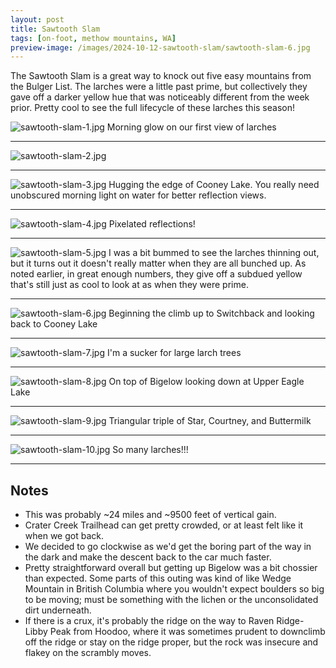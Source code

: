 ```yaml
---
layout: post
title: Sawtooth Slam
tags: [on-foot, methow mountains, WA]
preview-image: /images/2024-10-12-sawtooth-slam/sawtooth-slam-6.jpg
---
```


The Sawtooth Slam is a great way to knock out five easy mountains from the Bulger List.
The larches were a little past prime, but collectively they gave off a darker yellow hue that was noticeably different from the week prior.
Pretty cool to see the full lifecycle of these larches this season!

<!--more-->

![sawtooth-slam-1.jpg](/images/2024-10-12-sawtooth-slam/sawtooth-slam-1.jpg)
Morning glow on our first view of larches

---

![sawtooth-slam-2.jpg](/images/2024-10-12-sawtooth-slam/sawtooth-slam-2.jpg)

---

![sawtooth-slam-3.jpg](/images/2024-10-12-sawtooth-slam/sawtooth-slam-3.jpg)
Hugging the edge of Cooney Lake. You really need unobscured morning light on water for better reflection views.

---

![sawtooth-slam-4.jpg](/images/2024-10-12-sawtooth-slam/sawtooth-slam-4.jpg)
Pixelated reflections!

---

![sawtooth-slam-5.jpg](/images/2024-10-12-sawtooth-slam/sawtooth-slam-5.jpg)
I was a bit bummed to see the larches thinning out, but it turns out it doesn't really matter when they are all bunched up.
As noted earlier, in great enough numbers, they give off a subdued yellow that's still just as cool to look at as when they were prime.

---

![sawtooth-slam-6.jpg](/images/2024-10-12-sawtooth-slam/sawtooth-slam-6.jpg)
Beginning the climb up to Switchback and looking back to Cooney Lake

---

![sawtooth-slam-7.jpg](/images/2024-10-12-sawtooth-slam/sawtooth-slam-7.jpg)
I'm a sucker for large larch trees

---

![sawtooth-slam-8.jpg](/images/2024-10-12-sawtooth-slam/sawtooth-slam-8.jpg)
On top of Bigelow looking down at Upper Eagle Lake

---

![sawtooth-slam-9.jpg](/images/2024-10-12-sawtooth-slam/sawtooth-slam-9.jpg)
Triangular triple of Star, Courtney, and Buttermilk

---

![sawtooth-slam-10.jpg](/images/2024-10-12-sawtooth-slam/sawtooth-slam-10.jpg)
So many larches!!!

---

## Notes
* This was probably ~24 miles and ~9500 feet of vertical gain.
* Crater Creek Trailhead can get pretty crowded, or at least felt like it when we got back.
* We decided to go clockwise as we'd get the boring part of the way in the dark and make the descent back to the car much faster.
* Pretty straightforward overall but getting up Bigelow was a bit chossier than expected. Some parts of this outing was kind of like Wedge Mountain in British Columbia where you wouldn't expect boulders so big to be moving; must be something with the lichen or the unconsolidated dirt underneath.
* If there is a crux, it's probably the ridge on the way to Raven Ridge-Libby Peak from Hoodoo, where it was sometimes prudent to downclimb off the ridge or stay on the ridge proper, but the rock was insecure and flakey on the scrambly moves.
